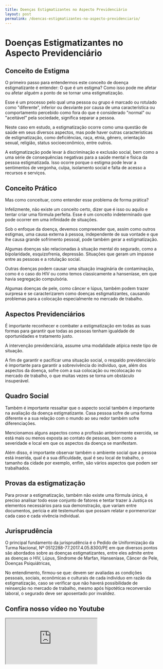 ```yaml
---
title: Doenças Estigmatizantes no Aspecto Previdenciário
layout: post
permalink: /doencas-estigmatizantes-no-aspecto-previdenciario/
---
```

# Doenças Estigmatizantes no Aspecto Previdenciário

## Conceito de Estigma

O primeiro passo para entendermos este conceito de doença estigmatizante é entender: O que é um estigma? Como isso pode me afetar ou afetar alguém a ponto de se tornar uma estigmatização.

Esse é um processo pelo qual uma pessoa ou grupo é marcado ou rotulado como "diferente", inferior ou desviante por causa de uma característica ou comportamento percebido como fora do que é considerado "normal" ou "aceitável" pela sociedade, significa separar a pessoa.

Neste caso em estudo, a estigmatização ocorre como uma questão de saúde em seus diversos aspectos, mas pode haver outras características de estigmatização, como deficiências, raça, etnia, gênero, orientação sexual, religião, status socioeconômico, entre outros.

A estigmatização pode levar à discriminação e exclusão social, bem como a uma série de consequências negativas para a saúde mental e física da pessoa estigmatizada. Isso ocorre porque o estigma pode levar a sentimentos de vergonha, culpa, isolamento social e falta de acesso a recursos e serviços.

## Conceito Prático

Mas como conceituar, como entender esse problema de forma prática?

Infelizmente, não existe um conceito certo, dizer que é isso ou aquilo e tentar criar uma fórmula perfeita. Esse é um conceito indeterminado que pode ocorrer em uma infinidade de situações.

Sob o enfoque da doença, devemos compreender que, assim como outros estigmas, uma causa externa à pessoa, independente de sua vontade e que lhe causa grande sofrimento pessoal, pode também gerar a estigmatização.

Algumas doenças são relacionadas à situação mental do segurado, como a bipolaridade, esquizofrenia, depressão. Situações que geram um impasse entre as pessoas e a rotulação social.

Outras doenças podem causar uma situação imaginária de contaminação, como é o caso do HIV ou como temos classicamente a hanseníase, em que havia segregação compulsória.

Algumas doenças de pele, como câncer e lúpus, também podem trazer surpresa e se caracterizarem como doenças estigmatizantes, causando problemas para a colocação especialmente no mercado de trabalho.

## Aspectos Previdenciários

É importante reconhecer e combater a estigmatização em todas as suas formas para garantir que todas as pessoas tenham igualdade de oportunidades e tratamento justo.

A intervenção previdenciária, assume uma modalidade atípica neste tipo de situação.

A fim de garantir e pacificar uma situação social, o respaldo previdenciário é importante para garantir a sobrevivência do individuo, que, além dos aspectos da doença, sofre com a sua colocação ou recolocação no mercado de trabalho, o que muitas vezes se torna um obstáculo insuperável.

## Quadro Social

Também é importante ressaltar que o aspecto social também é importante na avaliação da doença estigmatizante. Casa pessoa sofre de uma forma diferente e a sua relação com o mundo ao seu redor também sofre diferenciações.

Mencionamos alguns aspectos como a profissão anteriormente exercida, se está mais ou menos exposta ao contato de pessoas, bem como a severidade e local em que os aspectos da doença se manifestam.

Além disso, é importante observar também o ambiente social que a pessoa está inserida, qual é a sua dificuldade, qual é seu local de trabalho, o tamanho da cidade por exemplo, enfim, são vários aspectos que podem ser trabalhados.

## Provas da estigmatização

Para provar a estigmatização, também não existe uma fórmula única, é preciso analisar todo esse conjunto de fatores e tentar trazer à Justiça os elementos necessários para sua demonstração, que variam entre documentos, perícia e até testemunhas que possam relatar e pormenorizar cada caso e cada vivência individual.

## Jurisprudência

O principal fundamento da jurisprudência é o Pedido de Uniformização da Turma Nacional, Nº 0512288-77.2017.4.05.8300/PE em que diversos pontos são abordados sobre as doenças estigmatizantes, entre eles admite entre as doenças o HIV, Lúpus, Síndrome de Marfan, Hanseníase, Câncer de Pele, Doenças Psiquiátricas,

No entendimento, firmou-se que: devem ser avaliadas as condições pessoais, sociais, econômicas e culturais de cada individuo em razão da estigmatização, caso se verificar que não haverá possibilidade de reinserção no mercado de trabalho, mesmo após hipotética reconversão laboral, o segurado deve ser aposentado por invalidez.

## Confira nosso vídeo no Youtube
<div class="moldura">
<div class="video">
<iframe src="https://www.youtube.com/embed/jxbFMjRa1J4"></iframe>
</div>
</div>
